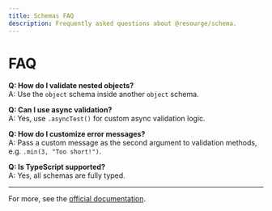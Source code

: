 ```yaml
---
title: Schemas FAQ
description: Frequently asked questions about @resourge/schema.
---
```


# FAQ

**Q: How do I validate nested objects?**  
A: Use the `object` schema inside another `object` schema.

**Q: Can I use async validation?**  
A: Yes, use `.asyncTest()` for custom async validation logic.

**Q: How do I customize error messages?**  
A: Pass a custom message as the second argument to validation methods, e.g. `.min(3, "Too short!")`.

**Q: Is TypeScript supported?**  
A: Yes, all schemas are fully typed.

---

For more, see the [official documentation](https://github.com/resourge/schema).